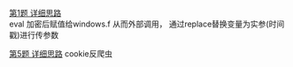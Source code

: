 [第1题 详细思路](./note/match01.md)  
eval 加密后赋值给windows.f 从而外部调用， 通过replace替换变量为实参(时间戳)进行传参数

[第5题 详细思路](./note/match05.md) 
cookie反爬虫